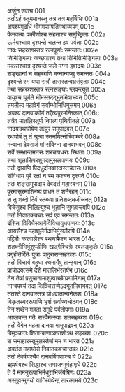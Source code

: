 अर्जुन उवाच	001  
ततोऽहं स्तूयमानस्तु तत्र तत्र महर्षिभिः	001a  
अपश्यमुदधिं भीममपाम्पतिमथाव्ययम्	001c  
फेनवत्यः प्रकीर्णाश्च संहताश्च समुच्छ्रिताः	002a  
ऊर्मयश्चात्र दृश्यन्ते चलन्त इव पर्वताः	002c  
नावः सहस्रशस्तत्र रत्नपूर्णाः समन्ततः	002e  
तिमिङ्गिलाः कच्छपाश्च तथा तिमितिमिङ्गिलाः	003a  
मकराश्चात्र दृश्यन्ते जले मग्ना इवाद्रयः	003c  
शङ्खानां च सहस्राणि मग्नान्यप्सु समन्ततः	004a  
दृश्यन्ते स्म यथा रात्रौ तारास्तन्वभ्रसंवृताः	004c  
तथा सहस्रशस्तत्र रत्नसङ्घाः प्लवन्त्युत	005a  
वायुश्च घूर्णते भीमस्तदद्भुतमिवाभवत्	005c  
तमतीत्य महावेगं सर्वाम्भोनिधिमुत्तमम्	006a  
अपश्यं दानवाकीर्णं तद्दैत्यपुरमन्तिकात्	006c  
तत्रैव मातलिस्तूर्णं निपत्य पृथिवीतले	007a  
नादयन्रथघोषेण तत्पुरं समुपाद्रवत्	007c  
रथघोषं तु तं श्रुत्वा स्तनयित्नोरिवाम्बरे	008a  
मन्वाना देवराजं मां संविग्ना दानवाभवन्	008c  
सर्वे सम्भ्रान्तमनसः शरचापधराः स्थिताः	009a  
तथा शूलासिपरशुगदामुसलपाणयः	009c  
ततो द्वाराणि पिदधुर्दानवास्त्रस्तचेतसः	010a  
संविधाय पुरे रक्षां न स्म कश्चन दृश्यते	010c  
ततः शङ्खमुपादाय देवदत्तं महास्वनम्	011a  
पुरमासुरमाश्लिष्य प्राधमं तं शनैरहम्	011c  
स तु शब्दो दिवं स्तब्ध्वा प्रतिशब्दमजीजनत्	012a  
वित्रेसुश्च निलिल्युश्च भूतानि सुमहान्त्यपि	012c  
ततो निवातकवचाः सर्व एव समन्ततः	013a  
दंशिता विविधैस्त्राणैर्विविधायुधपाणयः	013c  
आयसैश्च महाशूलैर्गदाभिर्मुसलैरपि	014a  
पट्टिशैः करवालैश्च रथचक्रैश्च भारत	014c  
शतघ्नीभिर्भुशुण्डीभिः खड्गैश्चित्रैः स्वलङ्कृतैः	015a  
प्रगृहीतैर्दितेः पुत्राः प्रादुरासन्सहस्रशः	015c  
ततो विचार्य बहुधा रथमार्गेषु तान्हयान्	016a  
प्राचोदयत्समे देशे मातलिर्भरतर्षभ	016c  
तेन तेषां प्रणुन्नानामाशुत्वाच्छीघ्रगामिनाम्	017a  
नान्वपश्यं तदा किञ्चित्तन्मेऽद्भुतमिवाभवत्	017c  
ततस्ते दानवास्तत्र योधव्रातान्यनेकशः	018a  
विकृतस्वररूपाणि भृशं सर्वाण्यचोदयन्	018c  
तेन शब्देन महता समुद्रे पर्वतोपमाः	019a  
आप्लवन्त गतैः सत्त्वैर्मत्स्याः शतसहस्रशः	019c  
ततो वेगेन महता दानवा मामुपाद्रवन्	020a  
विमुञ्चन्तः शितान्बाणाञ्शतशोऽथ सहस्रशः	020c  
स सम्प्रहारस्तुमुलस्तेषां मम च भारत	021a  
अवर्तत महाघोरो निवातकवचान्तकः	021c  
ततो देवर्षयश्चैव दानवर्षिगणाश्च ये	022a  
ब्रह्मर्षयश्च सिद्धाश्च समाजग्मुर्महामृधे	022c  
ते वै मामनुरूपाभिर्मधुराभिर्जयैषिणः	023a  
अस्तुवन्मुनयो वाग्भिर्यथेन्द्रं तारकामये	023c  
